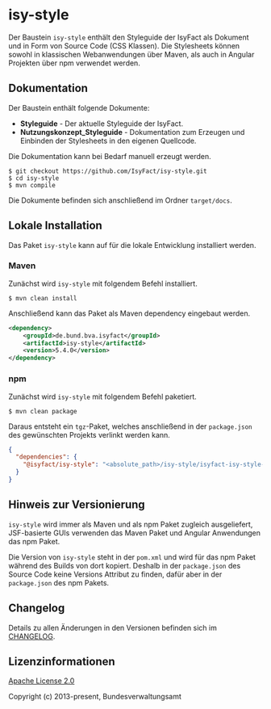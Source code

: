 # isy-style


Der Baustein `isy-style` enthält den Styleguide der IsyFact als Dokument und in Form von Source Code (CSS Klassen).
Die Stylesheets können sowohl in klassischen Webanwendungen über Maven, als auch in Angular Projekten über npm verwendet werden.

## Dokumentation

Der Baustein enthält folgende Dokumente:

* **Styleguide** - Der aktuelle Styleguide der IsyFact. 
* **Nutzungskonzept_Styleguide** - Dokumentation zum Erzeugen und Einbinden der Stylesheets in den eigenen Quellcode.

Die Dokumentation kann bei Bedarf manuell erzeugt werden.

```
$ git checkout https://github.com/IsyFact/isy-style.git
$ cd isy-style
$ mvn compile
```
Die Dokumente befinden sich anschließend im Ordner `target/docs`.

## Lokale Installation

Das Paket `isy-style` kann auf für die lokale Entwicklung installiert werden.

### Maven

Zunächst wird `isy-style` mit folgendem Befehl installiert.

```
$ mvn clean install
```

Anschließend kann das Paket als Maven dependency eingebaut werden.

```xml
<dependency>
    <groupId>de.bund.bva.isyfact</groupId>
    <artifactId>isy-style</artifactId>
    <version>5.4.0</version>
</dependency>
```

### npm

Zunächst wird `isy-style` mit folgendem Befehl paketiert.

```
$ mvn clean package
```

Daraus entsteht ein `tgz`-Paket, welches anschließend in der `package.json` des gewünschten Projekts verlinkt werden kann.

```json
{
  "dependencies": {
    "@isyfact/isy-style": "<absolute_path>/isy-style/isyfact-isy-style-5.4.0.tgz"
  }
}
```

## Hinweis zur Versionierung

`isy-style` wird immer als Maven und als npm Paket zugleich ausgeliefert, JSF-basierte GUIs verwenden das Maven Paket und Angular Anwendungen das npm Paket.

Die Version von `isy-style` steht in der `pom.xml` und wird für das npm Paket während des Builds von dort kopiert.
Deshalb in der `package.json` des Source Code keine Versions Attribut zu finden, dafür aber in der `package.json` des npm Pakets. 

## Changelog

Details zu allen Änderungen in den Versionen befinden sich im [CHANGELOG](./CHANGELOG.adoc).

## Lizenzinformationen

[Apache License 2.0](https://www.apache.org/licenses/LICENSE-2.0)

Copyright (c) 2013-present, Bundesverwaltungsamt
